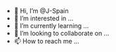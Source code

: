 - 👋 Hi, I’m @J-Spain
- 👀 I’m interested in ...
- 🌱 I’m currently learning ...
- 💞️ I’m looking to collaborate on ...
- 📫 How to reach me ...

<!---
J-Spain/J-Spain is a ✨ special ✨ repository because its `README.md` (this file) appears on your GitHub profile.
You can click the Preview link to take a look at your changes.
--->
